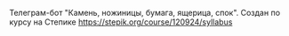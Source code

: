 Телеграм-бот "Камень, ножиницы, бумага, ящерица, спок".
Создан по курсу на Степике https://stepik.org/course/120924/syllabus
